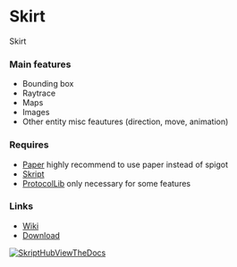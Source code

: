 # Skirt
Skirt

### Main features
* Bounding box
* Raytrace
* Maps
* Images
* Other entity misc feautures (direction, move, animation)

### Requires
* [Paper](https://papermc.io) highly recommend to use paper instead of spigot 
* [Skript](https://github.com/SkriptLang/Skript)
* [ProtocolLib](https://www.spigotmc.org/resources/protocollib.1997/) only necessary for some features

### Links
* [Wiki](https://github.com/MrsDarth/skirt/wiki)
* [Download](https://github.com/MrsDarth/skirt/releases)

[![SkriptHubViewTheDocs](http://skripthub.net/static/addon/ViewTheDocsButton.png)](https://skripthub.net/docs/?addon=Skirt)
